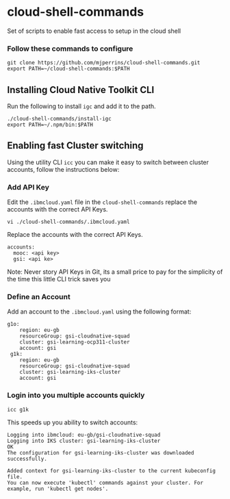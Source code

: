 # cloud-shell-commands

Set of scripts to enable fast access to setup in the cloud shell

### Follow these commands to configure


```
git clone https://github.com/mjperrins/cloud-shell-commands.git
export PATH=~/cloud-shell-commands:$PATH
```

## Installing Cloud Native Toolkit CLI

Run the following to install `igc` and add it to the path.

```
./cloud-shell-commands/install-igc
export PATH=~/.npm/bin:$PATH
```

## Enabling fast Cluster switching 

Using the utility CLI `icc` you can make it easy to switch between cluster accounts, follow the instructions below:

### Add API Key

Edit the `.ibmcloud.yaml` file in the `cloud-shell-commands` replace the accounts with the correct API Keys.

```
vi ./cloud-shell-commands/.ibmcloud.yaml
```

Replace the accounts with the correct API Keys.

```
accounts:
  mooc: <api key>
  gsi: <api ke>
```

Note: Never story API Keys in Git, its a small price to pay for the simplicity of the time this little CLI trick saves you 


### Define an Account

Add an account to the `.ibmcloud.yaml` using the following format:

```
g1o:
    region: eu-gb
    resourceGroup: gsi-cloudnative-squad
    cluster: gsi-learning-ocp311-cluster
    account: gsi
 g1k:
    region: eu-gb
    resourceGroup: gsi-cloudnative-squad
    cluster: gsi-learning-iks-cluster
    account: gsi
```

### Login into you multiple accounts quickly

```
icc g1k
```

This speeds up you ability to switch accounts:
```
Logging into ibmcloud: eu-gb/gsi-cloudnative-squad
Logging into IKS cluster: gsi-learning-iks-cluster
OK
The configuration for gsi-learning-iks-cluster was downloaded successfully.

Added context for gsi-learning-iks-cluster to the current kubeconfig file.
You can now execute 'kubectl' commands against your cluster. For example, run 'kubectl get nodes'.
```
